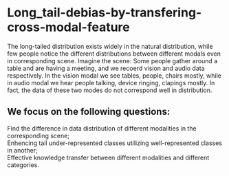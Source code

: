 # Long_tail-debias-by-transfering-cross-modal-feature

The long-tailed distribution exists widely in the natural distribution, while few people notice the different distributions between different modals even in corresponding scene.
Imagine the scene: Some people gather around a table and are having a meeting, and we recoerd vision and audio data respectively. In the vision modal we see tables, people, chairs mostly, while in audio modal we hear people talking, device ringing, clapings mostly. In fact, the data of these two modes do not correspond well in distribution.


## We focus on the following questions:

Find the difference in data distribution of different modalities in the corresponding scene;  
Enhencing tail under-represented classes utilizing well-represented classes in another;  
Effective knowledge transfer between different modalities and different categories.  
